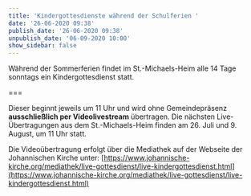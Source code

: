 ```yaml
---
title: 'Kindergottesdienste während der Schulferien '
date: '26-06-2020 09:38'
publish_date: '26-06-2020 09:38'
unpublish_date: '06-09-2020 10:00'
show_sidebar: false
---
```


Während der Sommerferien findet im St.-Michaels-Heim alle 14 Tage sonntags ein Kindergottesdienst statt. 

===

Dieser beginnt jeweils um 11 Uhr und wird ohne Gemeindepräsenz **ausschließlich per Videolivestream** übertragen. Die nächsten Live-Übertragungen  aus dem St.-Michaels-Heim finden am 26. Juli und 9. August, um 11 Uhr statt.

Die Videoübertragung erfolgt über die Mediathek auf der Webseite der Johannischen Kirche unter: [https://www.johannische-kirche.org/mediathek/live-gottesdienst/live-kindergottesdienst.html](https://www.johannische-kirche.org/mediathek/live-gottesdienst/live-kindergottesdienst.html)
